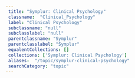 ```yaml
--- 
 title: "Symplur: Clinical Psychology" 
 classname:  "Clinical_Psychology" 
 label: "Clinical Psychology" 
 subclassname: "null" 
 subclasslabel: "null" 
 parentclassname: "Symplur" 
 parentclasslabel: "Symplur" 
 equalentCollections: [] 
 collections: ['Symplur: Clinical Psychology']
 aliases:  "/topic/symplur-clinical-psychology"  
 searchCategory: "topic" 
---
```

